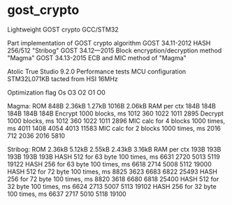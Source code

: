 # gost_crypto
Lightweight GOST crypto GCC/STM32

Part implementation of GOST crypto algorithm
GOST 34.11-2012 HASH 256/512 "Stribog"
GOST 34.12—2015 Block encryption/decryption method "Magma"
GOST 34.13-2015 ECB and MIC method of "Magma"

Atolic True Studio 9.2.0 
Performance tests
MCU configuration STM32L071KB tacted from HSI 16MHz

Optimization flag						Os		O3		O2		O1		O0

Magma:
ROM										848B	2.36kB	1.27kB  1016B	2.06kB
RAM per ctx								184B	184B	184B	184B	184B
Encrypt 1000 blocks, ms					1012	360		1022	1011	2895
Decrypt 1000 blocks, ms					1012	360		1022	1011	2896
MIC calc for 4 blocks 1000 times, ms	4011	1408	4054	4013	11583
MIC calc for 2 blocks 1000 times, ms	2016	712		2036	2016	5810

Stribog:
ROM										2.36kB	5.12kB	2.55kB	2.43kB	3.16kB
RAM per ctx								193B	193B	193B	193B	193B
HASH 512 for 63 byte 100 times, ms		6631	2720	5013	5119	19122
HASH 256 for 63 byte 100 times, ms		6618	2714	5008	5112	19000
HASH 512 for 72 byte 100 times, ms		8825	3623	6683	6822	25493
HASH 256 for 72 byte 100 times, ms		8820	3618	6680	6818	25400
HASH 512 for 32 byte 100 times, ms		6624	2713	5007	5113	19102
HASH 256 for 32 byte 100 times, ms		6637	2717	5010	5118	19100

